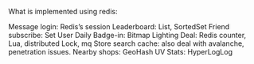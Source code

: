What is implemented using redis:

Message login: Redis’s session
Leaderboard: List, SortedSet
Friend subscribe: Set
User Daily Badge-in: Bitmap
Lighting Deal: Redis counter, Lua, distributed Lock, mq
Store search cache: also deal with avalanche, penetration issues.
Nearby shops: GeoHash
UV Stats: HyperLogLog
